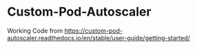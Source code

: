 # Custom-Pod-Autoscaler
Working Code from https://custom-pod-autoscaler.readthedocs.io/en/stable/user-guide/getting-started/
